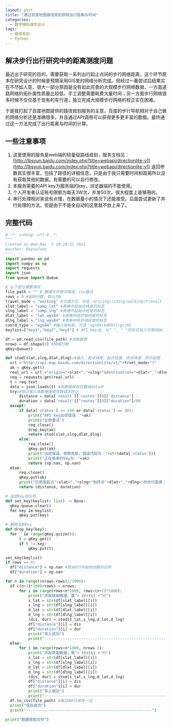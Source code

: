 ```yaml
---
layout: post
title: "通过百度地图路径规划获取出行距离与时间"
categories:
  - 数字辅助城市设计
tags:
  - 路径规划
  - Python
---
```

## 解决步行出行研究中的距离测度问题

最近出于研究的目的，需要获取一系列出行起止点间的步行网络距离，这个环节原本在研究设计的时候是预期采用GIS里的网络分析完成。但经过一番尝试后结果实在不尽如人意，很大一部分原因是没有如此完善的大规模步行网络数据，一方面道路网络的拓扑属性质量比较低，手工调整需要耗费大量时间；另一方面步行网络很多时候不仅仅基于现有的车行道，独立完成大规模步行网络的校正实在困难。

于是我打起了百度地图提供的路径规划服务的主意，百度的步行导航相对于自己做的网络分析还是准确很多，并且通过API调用可以获得更多更丰富的数据。最终通过这一方法完成了出行距离与时间的计算。
## 一些注意事项

1. 这里使用的服务是web端的轻量级路线规划，服务文档见：[http://lbsyun.baidu.com/index.php?title=webapi/directionlite-v1](http://lbsyun.baidu.com/index.php?title=webapi/directionlite-v1) 返回参数其实很丰富，包括了路径的详细信息，只是由于我只需要时间和距离所以没有获取其他的数据。有需要的可以自行修改。
1. 本服务需要的API key为服务端的key，浏览器端的不能使用。
1. 个人开发者认证账号限额为每天3W次，并发50次。很大程度上是够用的。
1. 串行处理相对来说有点慢，在数据量小的情况下还能接受。后面尝试更新了并行处理的方法，但是由于不是全自动的这里就不放上来了。
## 完整代码

```python
# -*- coding: utf-8 -*-
"""
Created on Wed May  5 10:10:31 2021
@author: BoyceToon
"""
import pandas as pd
import numpy as np
import requests
import json
from queue import Queue

# 以下部分需要填写
file_path = "" # 数据文件绝对路径，csv格式
rows = 0 #起始行数，默认为0
travel_mode = "walking" #交通方式，可选：driving\riding\walking\transit
slat_label = "samp_lat" #表格中起始点纬度的标签
slng_label = "samp_lng" #表格中起始点经度的标签
dlat_label = "lat_wgs84" #表格中目的地纬度的标签
dlng_label = "lng_wgs84" #表格中目的地经度的标签
coord_type = "wgs84" #输入坐标系，可选：wgs84\bd09ll\gcj02
keylist=["key1","key2","key3"] # API Key池, 以" ", " "的形式加入可用的AK

df = pd.read_csv(file_path) #读取数据
nrows = df.shape[0] #获得行数
qKey=Queue()

def stod(slat,slng,dlat,dlng):#输入：起点纬度、起点经度、终点纬度、终点经度
  url ="http://api.map.baidu.com/directionlite/v1/"+trvel_mode+"?" 
  ak = qKey.get()
  real_url = url +"origin="+slat+","+slng+"&destination="+dlat+","+dlng+"&coord_type="+coord_type+"&ak="+ak
  req = requests.get(real_url)
  t = req.text
  data = json.loads(t) #将数据保存在数组data中
  try:#防止某几条数据报错导致请求终止
      distance = data['result']['routes'][0]['distance']
      duration = data['result']["routes"][0]["duration"]/60
  except:
      if data['status'] == 240 or data['status'] == 302:
          print("API key出现错误："+ak)
          print("立即重试")
          req.close()
          drop_key(ak)
          return stod(slat,slng,dlat,dlng)
      else:
          req.close()
          qKey.put(ak)
          print("出现错误，获取失败，错误代码为："+str(data['status']))
          print("正在使用的key为："+ak)
          return (np.nan, np.nan)
  else:
      req.close()
      qKey.put(ak)
      print("已获取起点"+slat+","+slng+"到终点"+dlat+","+dlng+"的步行距离："+str(distance)+"与时间"+str(duration))
      return (distance, duration)

# 设定Key池队列
def set_key(keylist: list) -> None:
  qKey.queue.clear()
  for key in keylist:
      qKey.put(key)

# 删除当前Key
def drop_key(key):
  for _ in range(qKey.qsize()):
      t = qKey.get()
      if t != key:
          qKey.put(t)

set_key(keylist) 
if rows == 0:
  df["distance"] = np.nan #若从0行开始则创建对应列
  df["duration"] = np.nan

for n in range((nrows-rows)//1000):
  if ((n+1)*1000+rows) < nrows:
      for i in range(rows+n*1000, rows+(n+1)*1000):
          print("开始获取数据，第"+ str(i) +"行")
          s_lat = str(df[slat_label][i])
          s_lng = str(df[slng_label][i])
          d_lat = str(df[dlat_label][i])
          d_lng = str(df[dlng_label][i])
          (dis, dur) = stod(s_lat,s_lng,d_lat,d_lng)
          df["distance"][i] = dis
          df["duration"][i] = dur
          print("写入成功")
          print("-------------------------------------------------------")
  else:
      for i in range(rows+n*1000, nrows-1):
          print("开始获取数据，第"+ str(i) +"行")
          s_lat = str(df[slat_label][i])
          s_lng = str(df[slng_label][i])
          d_lat = str(df[dlat_label][i])
          d_lng = str(df[dlng_label][i])
          (dis, dur) = stod(s_lat,s_lng,d_lat,d_lng)
          df["distance"][i] = dis
          df["duration"][i] = dur
          print("写入成功")
          print("-------------------------------------------------------")
  df.to_csv(file_path) #每1000行保存一次
  print("保存成功")
  print("-------------------------------------------------------")
  
print("数据获取完毕")
```